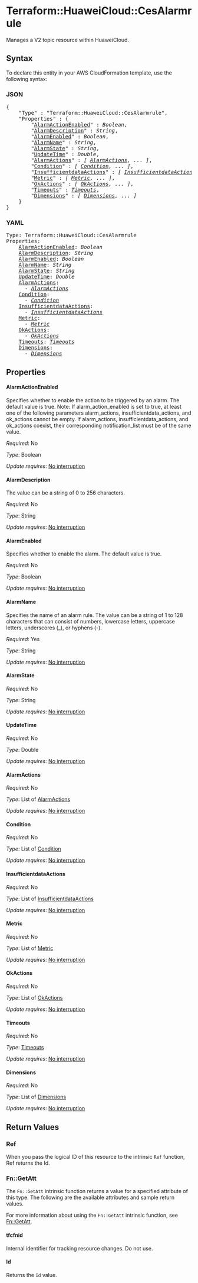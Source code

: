 # Terraform::HuaweiCloud::CesAlarmrule

Manages a V2 topic resource within HuaweiCloud.

## Syntax

To declare this entity in your AWS CloudFormation template, use the following syntax:

### JSON

<pre>
{
    "Type" : "Terraform::HuaweiCloud::CesAlarmrule",
    "Properties" : {
        "<a href="#alarmactionenabled" title="AlarmActionEnabled">AlarmActionEnabled</a>" : <i>Boolean</i>,
        "<a href="#alarmdescription" title="AlarmDescription">AlarmDescription</a>" : <i>String</i>,
        "<a href="#alarmenabled" title="AlarmEnabled">AlarmEnabled</a>" : <i>Boolean</i>,
        "<a href="#alarmname" title="AlarmName">AlarmName</a>" : <i>String</i>,
        "<a href="#alarmstate" title="AlarmState">AlarmState</a>" : <i>String</i>,
        "<a href="#updatetime" title="UpdateTime">UpdateTime</a>" : <i>Double</i>,
        "<a href="#alarmactions" title="AlarmActions">AlarmActions</a>" : <i>[ <a href="alarmactions.md">AlarmActions</a>, ... ]</i>,
        "<a href="#condition" title="Condition">Condition</a>" : <i>[ <a href="condition.md">Condition</a>, ... ]</i>,
        "<a href="#insufficientdataactions" title="InsufficientdataActions">InsufficientdataActions</a>" : <i>[ <a href="insufficientdataactions.md">InsufficientdataActions</a>, ... ]</i>,
        "<a href="#metric" title="Metric">Metric</a>" : <i>[ <a href="metric.md">Metric</a>, ... ]</i>,
        "<a href="#okactions" title="OkActions">OkActions</a>" : <i>[ <a href="okactions.md">OkActions</a>, ... ]</i>,
        "<a href="#timeouts" title="Timeouts">Timeouts</a>" : <i><a href="timeouts.md">Timeouts</a></i>,
        "<a href="#dimensions" title="Dimensions">Dimensions</a>" : <i>[ <a href="dimensions.md">Dimensions</a>, ... ]</i>
    }
}
</pre>

### YAML

<pre>
Type: Terraform::HuaweiCloud::CesAlarmrule
Properties:
    <a href="#alarmactionenabled" title="AlarmActionEnabled">AlarmActionEnabled</a>: <i>Boolean</i>
    <a href="#alarmdescription" title="AlarmDescription">AlarmDescription</a>: <i>String</i>
    <a href="#alarmenabled" title="AlarmEnabled">AlarmEnabled</a>: <i>Boolean</i>
    <a href="#alarmname" title="AlarmName">AlarmName</a>: <i>String</i>
    <a href="#alarmstate" title="AlarmState">AlarmState</a>: <i>String</i>
    <a href="#updatetime" title="UpdateTime">UpdateTime</a>: <i>Double</i>
    <a href="#alarmactions" title="AlarmActions">AlarmActions</a>: <i>
      - <a href="alarmactions.md">AlarmActions</a></i>
    <a href="#condition" title="Condition">Condition</a>: <i>
      - <a href="condition.md">Condition</a></i>
    <a href="#insufficientdataactions" title="InsufficientdataActions">InsufficientdataActions</a>: <i>
      - <a href="insufficientdataactions.md">InsufficientdataActions</a></i>
    <a href="#metric" title="Metric">Metric</a>: <i>
      - <a href="metric.md">Metric</a></i>
    <a href="#okactions" title="OkActions">OkActions</a>: <i>
      - <a href="okactions.md">OkActions</a></i>
    <a href="#timeouts" title="Timeouts">Timeouts</a>: <i><a href="timeouts.md">Timeouts</a></i>
    <a href="#dimensions" title="Dimensions">Dimensions</a>: <i>
      - <a href="dimensions.md">Dimensions</a></i>
</pre>

## Properties

#### AlarmActionEnabled

Specifies whether to enable the action
to be triggered by an alarm. The default value is true.
Note: If alarm_action_enabled is set to true, at least one of the following
parameters alarm_actions, insufficientdata_actions, and ok_actions cannot
be empty. If alarm_actions, insufficientdata_actions, and ok_actions coexist,
their corresponding notification_list must be of the same value.

_Required_: No

_Type_: Boolean

_Update requires_: [No interruption](https://docs.aws.amazon.com/AWSCloudFormation/latest/UserGuide/using-cfn-updating-stacks-update-behaviors.html#update-no-interrupt)

#### AlarmDescription

The value can be a string of 0 to 256 characters.

_Required_: No

_Type_: String

_Update requires_: [No interruption](https://docs.aws.amazon.com/AWSCloudFormation/latest/UserGuide/using-cfn-updating-stacks-update-behaviors.html#update-no-interrupt)

#### AlarmEnabled

Specifies whether to enable the alarm. The default
value is true.

_Required_: No

_Type_: Boolean

_Update requires_: [No interruption](https://docs.aws.amazon.com/AWSCloudFormation/latest/UserGuide/using-cfn-updating-stacks-update-behaviors.html#update-no-interrupt)

#### AlarmName

Specifies the name of an alarm rule. The value can
be a string of 1 to 128 characters that can consist of numbers, lowercase letters,
uppercase letters, underscores (_), or hyphens (-).

_Required_: Yes

_Type_: String

_Update requires_: [No interruption](https://docs.aws.amazon.com/AWSCloudFormation/latest/UserGuide/using-cfn-updating-stacks-update-behaviors.html#update-no-interrupt)

#### AlarmState

_Required_: No

_Type_: String

_Update requires_: [No interruption](https://docs.aws.amazon.com/AWSCloudFormation/latest/UserGuide/using-cfn-updating-stacks-update-behaviors.html#update-no-interrupt)

#### UpdateTime

_Required_: No

_Type_: Double

_Update requires_: [No interruption](https://docs.aws.amazon.com/AWSCloudFormation/latest/UserGuide/using-cfn-updating-stacks-update-behaviors.html#update-no-interrupt)

#### AlarmActions

_Required_: No

_Type_: List of <a href="alarmactions.md">AlarmActions</a>

_Update requires_: [No interruption](https://docs.aws.amazon.com/AWSCloudFormation/latest/UserGuide/using-cfn-updating-stacks-update-behaviors.html#update-no-interrupt)

#### Condition

_Required_: No

_Type_: List of <a href="condition.md">Condition</a>

_Update requires_: [No interruption](https://docs.aws.amazon.com/AWSCloudFormation/latest/UserGuide/using-cfn-updating-stacks-update-behaviors.html#update-no-interrupt)

#### InsufficientdataActions

_Required_: No

_Type_: List of <a href="insufficientdataactions.md">InsufficientdataActions</a>

_Update requires_: [No interruption](https://docs.aws.amazon.com/AWSCloudFormation/latest/UserGuide/using-cfn-updating-stacks-update-behaviors.html#update-no-interrupt)

#### Metric

_Required_: No

_Type_: List of <a href="metric.md">Metric</a>

_Update requires_: [No interruption](https://docs.aws.amazon.com/AWSCloudFormation/latest/UserGuide/using-cfn-updating-stacks-update-behaviors.html#update-no-interrupt)

#### OkActions

_Required_: No

_Type_: List of <a href="okactions.md">OkActions</a>

_Update requires_: [No interruption](https://docs.aws.amazon.com/AWSCloudFormation/latest/UserGuide/using-cfn-updating-stacks-update-behaviors.html#update-no-interrupt)

#### Timeouts

_Required_: No

_Type_: <a href="timeouts.md">Timeouts</a>

_Update requires_: [No interruption](https://docs.aws.amazon.com/AWSCloudFormation/latest/UserGuide/using-cfn-updating-stacks-update-behaviors.html#update-no-interrupt)

#### Dimensions

_Required_: No

_Type_: List of <a href="dimensions.md">Dimensions</a>

_Update requires_: [No interruption](https://docs.aws.amazon.com/AWSCloudFormation/latest/UserGuide/using-cfn-updating-stacks-update-behaviors.html#update-no-interrupt)

## Return Values

### Ref

When you pass the logical ID of this resource to the intrinsic `Ref` function, Ref returns the Id.

### Fn::GetAtt

The `Fn::GetAtt` intrinsic function returns a value for a specified attribute of this type. The following are the available attributes and sample return values.

For more information about using the `Fn::GetAtt` intrinsic function, see [Fn::GetAtt](https://docs.aws.amazon.com/AWSCloudFormation/latest/UserGuide/intrinsic-function-reference-getatt.html).

#### tfcfnid

Internal identifier for tracking resource changes. Do not use.

#### Id

Returns the <code>Id</code> value.

